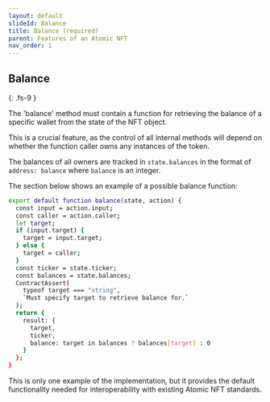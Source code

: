 ```yaml
---
layout: default
slideId: Balance
title: Balance (required)
parent: Features of an Atomic NFT
nav_order: 1
---
```

## Balance 
{: .fs-9 }

The 'balance' method must contain a function for retrieving the balance of a specific wallet from the state of the NFT object.

This is a crucial feature, as the control of all internal methods will depend on whether the function caller owns any instances of the token.

The balances of all owners are tracked in `state.balances` in the format of `address: balance` where `balance` is an integer.

The section below shows an example of a possible balance function:

```bash
export default function balance(state, action) {
  const input = action.input;
  const caller = action.caller;
  let target;
  if (input.target) {
    target = input.target;
  } else {
    target = caller;
  }
  const ticker = state.ticker;
  const balances = state.balances;
  ContractAssert(
    typeof target === "string",
    `Must specify target to retrieve balance for.`
  );
  return {
    result: {
      target,
      ticker,
      balance: target in balances ? balances[target] : 0
    }
  };
}
```

This is only one example of the implementation, but it provides the default functionality needed for interoperability with existing Atomic NFT standards.
